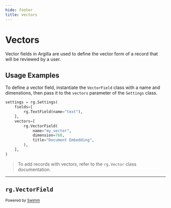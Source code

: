```yaml
---
hide: footer
title: vectors
---
```

# Vectors

Vector fields in Argilla are used to define the vector form of a record that will be reviewed by a user.

## Usage Examples

To define a vector field, instantiate the `VectorField` class with a name and dimenstions, then pass it to the `vectors` parameter of the `Settings` class.

```python
settings = rg.Settings(
    fields=[
        rg.TextField(name="text"),
    ],
    vectors=[
        rg.VectorField(
            name="my_vector",
            dimension=768,
            title="Document Embedding",
        ),
    ],
)
```

> To add records with vectors, refer to the `rg.Vector` class documentation.

---

## `rg.VectorField`

<SwmMeta version="3.0.0"><sup>Powered by [Swimm](https://app.swimm.io/)</sup></SwmMeta>

